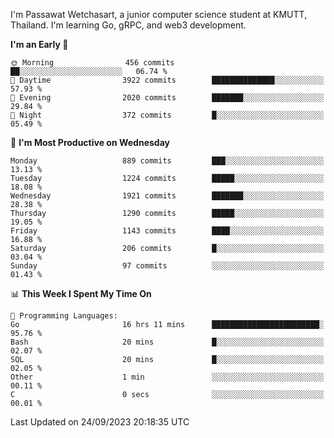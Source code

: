 
I'm Passawat Wetchasart, a junior computer science student at KMUTT, Thailand. I'm learning Go, gRPC, and web3 development.



<!--START_SECTION:waka-->
**I'm an Early 🐤** 

```text
🌞 Morning                456 commits         ██░░░░░░░░░░░░░░░░░░░░░░░   06.74 % 
🌆 Daytime                3922 commits        ██████████████░░░░░░░░░░░   57.93 % 
🌃 Evening                2020 commits        ███████░░░░░░░░░░░░░░░░░░   29.84 % 
🌙 Night                  372 commits         █░░░░░░░░░░░░░░░░░░░░░░░░   05.49 % 
```
📅 **I'm Most Productive on Wednesday** 

```text
Monday                   889 commits         ███░░░░░░░░░░░░░░░░░░░░░░   13.13 % 
Tuesday                  1224 commits        █████░░░░░░░░░░░░░░░░░░░░   18.08 % 
Wednesday                1921 commits        ███████░░░░░░░░░░░░░░░░░░   28.38 % 
Thursday                 1290 commits        █████░░░░░░░░░░░░░░░░░░░░   19.05 % 
Friday                   1143 commits        ████░░░░░░░░░░░░░░░░░░░░░   16.88 % 
Saturday                 206 commits         █░░░░░░░░░░░░░░░░░░░░░░░░   03.04 % 
Sunday                   97 commits          ░░░░░░░░░░░░░░░░░░░░░░░░░   01.43 % 
```


📊 **This Week I Spent My Time On** 

```text
💬 Programming Languages: 
Go                       16 hrs 11 mins      ████████████████████████░   95.76 % 
Bash                     20 mins             █░░░░░░░░░░░░░░░░░░░░░░░░   02.07 % 
SQL                      20 mins             █░░░░░░░░░░░░░░░░░░░░░░░░   02.05 % 
Other                    1 min               ░░░░░░░░░░░░░░░░░░░░░░░░░   00.11 % 
C                        0 secs              ░░░░░░░░░░░░░░░░░░░░░░░░░   00.01 % 
```


 Last Updated on 24/09/2023 20:18:35 UTC
<!--END_SECTION:waka-->

<!--
**markpassawat/markpassawat** is a ✨ _special_ ✨ repository because its `README.md` (this file) appears on your GitHub profile.

Here are some ideas to get you started:

- 🔭 I’m currently working on ...
- 🌱 I’m currently learning ...
- 👯 I’m looking to collaborate on ...
- 🤔 I’m looking for help with ...
- 💬 Ask me about ...
- 📫 How to reach me: ...
- 😄 Pronouns: He/Him
- ⚡ Fun fact: ...
-->
